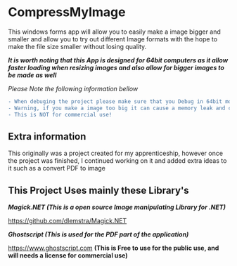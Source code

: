 
# CompressMyImage
This windows forms app will allow you to easily make a image bigger and smaller and allow you to try out different Image formats with the hope to make the file size smaller without losing quality.

***It is worth noting that this App is designed for 64bit computers as it allow faster loading when resizing images and also allow for bigger images to be made as well***

*Please Note the following information bellow*
```diff
- When debuging the project please make sure that you Debug in 64bit mode otherwise it will throw an exsption
- Warning, if you make a image too big it can cause a memory leak and cause big files to be made in the projects Temp Folder
- This is NOT for commercial use!
```
## Extra information
This originally was a project created for my apprenticeship, however once the project was finished, I continued working on it and added extra ideas to it such as a convert PDF to image  


## This Project Uses mainly these Library's 
***Magick.NET (This is a open source Image manipulating Library for .NET)***

https://github.com/dlemstra/Magick.NET

***Ghostscript (This is used for the PDF part of the application)***

https://www.ghostscript.com
**(This is Free to use for the public use, and will needs a license for commercial use)**
